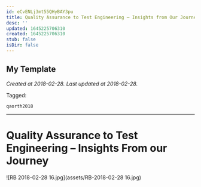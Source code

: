 ```yaml
---
id: eCvENLj3mt55QHyBAY3pu
title: Quality Assurance to Test Engineering – Insights from Our Journey
desc: ''
updated: 1645225706310
created: 1645225706310
stub: false
isDir: false
---
```

My Template
---

_Created at 2018-02-28._
_Last updated at 2018-02-28._



Tagged: 
```
qaorth2018
```


---

# Quality Assurance to Test Engineering – Insights From our Journey


![RB 2018-02-28 16.jpg](assets/RB-2018-02-28 16.jpg)

